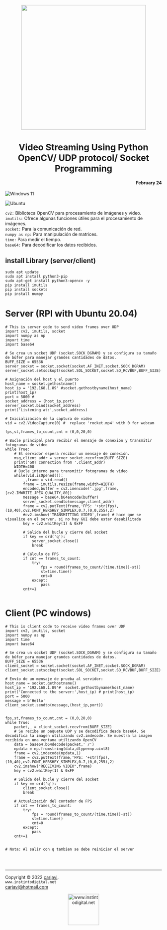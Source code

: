 <p align="center"><img src="./img/streaming.gif" width="400" alt=" " /></p>
<h1 align="center"> Video Streaming Using Python OpenCV/ UDP protocol/ Socket Programming </h1> 
<h4 align="right">February 24</h4>

![Windows 11](https://img.shields.io/badge/Windows%2011-%230079d5.svg?style=for-the-badge&logo=Windows%2011&logoColor=white)

![Ubuntu](https://img.shields.io/badge/Ubuntu-E95420?style=for-the-badge&logo=ubuntu&logoColor=white)
<br>

```cv2:``` Biblioteca OpenCV para procesamiento de imágenes y vídeo.<br>
```imutils:``` Ofrece algunas funciones útiles para el procesamiento de imágenes.<br>
```socket:``` Para la comunicación de red.<br>
```numpy as np:``` Para manipulación de matrices.<br>
```time:``` Para medir el tiempo.<br>
```base64:``` Para decodificar los datos recibidos.<br>

## install Library (server/client)
```
sudo apt update
sudo apt install python3-pip
sudo apt-get install python3-opencv -y
pip install imutils
pip install sockets
pip install numpy
```


# Server (RPI with Ubuntu 20.04)
```
# This is server code to send video frames over UDP
import cv2, imutils, socket
import numpy as np
import time
import base64

# Se crea un socket UDP (socket.SOCK_DGRAM) y se configura su tamaño de búfer para manejar grandes cantidades de datos.
BUFF_SIZE = 65536
server_socket = socket.socket(socket.AF_INET,socket.SOCK_DGRAM)
server_socket.setsockopt(socket.SOL_SOCKET,socket.SO_RCVBUF,BUFF_SIZE)

# Asignación del host y el puerto
host_name = socket.gethostname()
host_ip = '192.168.1.89' #socket.gethostbyname(host_name)
print(host_ip)
port = 5000 # 
socket_address = (host_ip,port)
server_socket.bind(socket_address)
print('Listening at:',socket_address)

# Inicialización de la captura de video
vid = cv2.VideoCapture(0) #  replace 'rocket.mp4' with 0 for webcam

fps,st,frames_to_count,cnt = (0,0,20,0)

# Bucle principal para recibir el mensaje de conexión y transmitir fotogramas de vídeo
while True:
	# El servidor espera recibir un mensaje de conexión.
	msg,client_addr = server_socket.recvfrom(BUFF_SIZE)
	print('GOT connection from ',client_addr)
	WIDTH=400
	# Bucle interno para transmitir fotogramas de video
	while(vid.isOpened()):
		_,frame = vid.read()
		frame = imutils.resize(frame,width=WIDTH)
		encoded,buffer = cv2.imencode('.jpg',frame,[cv2.IMWRITE_JPEG_QUALITY,80])
		message = base64.b64encode(buffer)
		server_socket.sendto(message,client_addr)
		frame = cv2.putText(frame,'FPS: '+str(fps),(10,40),cv2.FONT_HERSHEY_SIMPLEX,0.7,(0,0,255),2)
		#cv2.imshow('TRANSMITTING VIDEO',frame) # hace que se visualice en el server. si no hay GUI debe estar desabilitada
		key = cv2.waitKey(1) & 0xFF

		# Salida del bucle y cierre del socket
		if key == ord('q'):
			server_socket.close()
			break

		# Cálculo de FPS
		if cnt == frames_to_count:
			try:
				fps = round(frames_to_count/(time.time()-st))
				st=time.time()
				cnt=0
			except:
				pass
		cnt+=1


```

# Client (PC windows)
```
# This is client code to receive video frames over UDP
import cv2, imutils, socket
import numpy as np
import time
import base64

# Se crea un socket UDP (socket.SOCK_DGRAM) y se configura su tamaño de búfer para manejar grandes cantidades de datos.
BUFF_SIZE = 65536
client_socket = socket.socket(socket.AF_INET,socket.SOCK_DGRAM)
client_socket.setsockopt(socket.SOL_SOCKET,socket.SO_RCVBUF,BUFF_SIZE)

# Envío de un mensaje de prueba al servidor:
host_name = socket.gethostname()
host_ip = '192.168.1.89'#  socket.gethostbyname(host_name)
print('Connected to the server:',host_ip) # print(host_ip)
port = 5000
message = b'Hello'
client_socket.sendto(message,(host_ip,port))


fps,st,frames_to_count,cnt = (0,0,20,0)
while True:
	packet,_ = client_socket.recvfrom(BUFF_SIZE)
	# Se recibe un paquete UDP y se decodifica desde base64. Se decodifica la imagen utilizando cv2.imdecode. Se muestra la imagen recibida en una ventana utilizando OpenCV
	data = base64.b64decode(packet,' /')
	npdata = np.fromstring(data,dtype=np.uint8)
	frame = cv2.imdecode(npdata,1)
	frame = cv2.putText(frame,'FPS: '+str(fps),(10,40),cv2.FONT_HERSHEY_SIMPLEX,0.7,(0,0,255),2)
	cv2.imshow("RECEIVING VIDEO",frame)
	key = cv2.waitKey(1) & 0xFF

	# Salida del bucle y cierre del socket
	if key == ord('q'):
		client_socket.close()
		break

	# Actualización del contador de FPS
	if cnt == frames_to_count:
		try:
			fps = round(frames_to_count/(time.time()-st))
			st=time.time()
			cnt=0
		except:
			pass
	cnt+=1


# Nota: Al salir con q tambien se debe reiniciar el server


```

<br>

---
Copyright &copy; 2022 [carjavi](https://github.com/carjavi). <br>
```www.instintodigital.net``` <br>
carjavi@hotmail.com <br>
<p align="center">
    <a href="https://instintodigital.net/" target="_blank"><img src="./img/developer.png" height="100" alt="www.instintodigital.net"></a>
</p>


